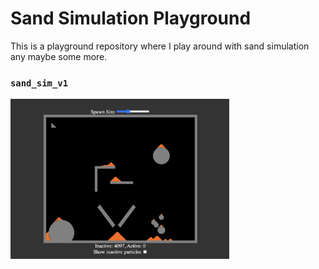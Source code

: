 # Sand Simulation Playground

This is a playground repository where I play around with sand simulation any maybe some more.

### `sand_sim_v1`
<img src=".media/sand_sim_v1.png" width="350px">